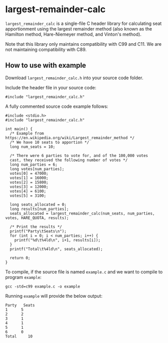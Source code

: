 # largest-remainder-calc

`largest_remainder_calc` is a single-file C header library for calculating seat apportionment using the largest remainder method (also known as the Hamilton method, Hare-Niemeyer method, and Vinton's method).

Note that this library only maintains compatibility with C99 and C11. We are not maintaining compatibility with C89.

## How to use with example
Download `largest_remainder_calc.h` into your source code folder.

Include the header file in your source code:

    #include "largest_remainder_calc.h"
    
A fully commented source code example follows:

    #include <stdio.h>
    #include "largest_remainder_calc.h"
    
    int main() {
      /* Example from https://en.wikipedia.org/wiki/Largest_remainder_method */
      /* We have 10 seats to apportion */
      long num_seats = 10;
      
      /* There were 6 parties to vote for, and of the 100,000 votes
      cast, they received the following number of votes */
      long num_parties = 6;
      long votes[num_parties];
      votes[0] = 47000;
      votes[1] = 16000;
      votes[2] = 15800;
      votes[3] = 12000;
      votes[4] = 6100;
      votes[5] = 3100;
      
      long seats_allocated = 0;
      long results[num_parties];
      seats_allocated = largest_remainder_calc(num_seats, num_parties, votes, HARE_QUOTA, results);
      
      /* Print the results */
      printf("Party\tSeats\n");
      for (int i = 0; i < num_parties; i++) {
        printf("%d\t%4ld\n", i+1, results[i]);
      }
      printf("Total\t%4ld\n", seats_allocated);
      
      return 0;
    }

To compile, if the source file is named `example.c` and we want to compile to program `example`:

    gcc -std=c99 example.c -o example

Running `example` will provide the below output:

    Party	Seats
    1	   5
    2	   2
    3	   1
    4	   1
    5	   1
    6	   0
    Total	  10
